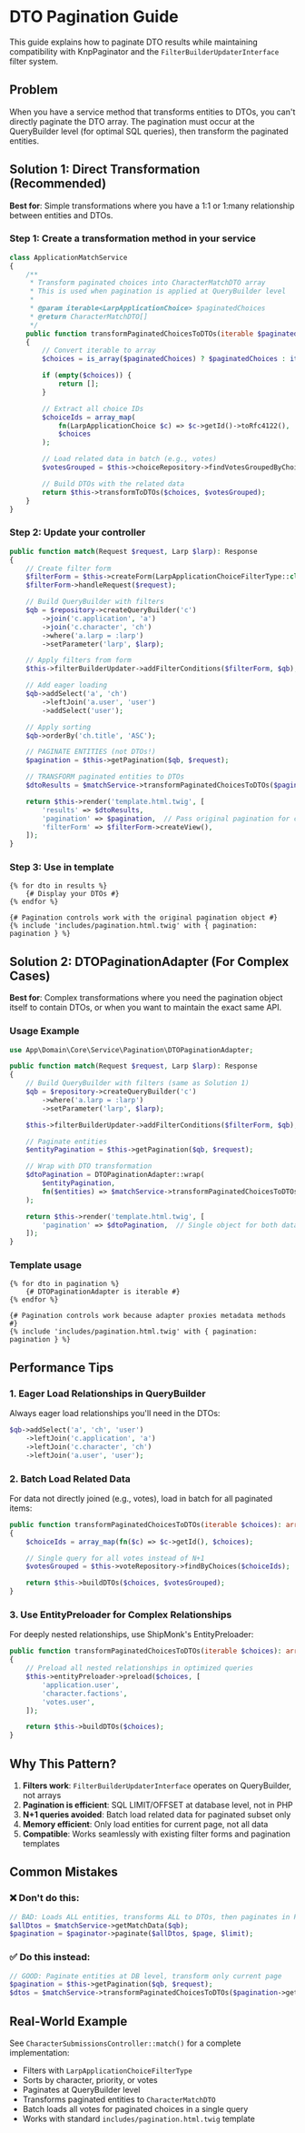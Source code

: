 # DTO Pagination Guide

This guide explains how to paginate DTO results while maintaining compatibility with KnpPaginator and the `FilterBuilderUpdaterInterface` filter system.

## Problem

When you have a service method that transforms entities to DTOs, you can't directly paginate the DTO array. The pagination must occur at the QueryBuilder level (for optimal SQL queries), then transform the paginated entities.

## Solution 1: Direct Transformation (Recommended)

**Best for**: Simple transformations where you have a 1:1 or 1:many relationship between entities and DTOs.

### Step 1: Create a transformation method in your service

```php
class ApplicationMatchService
{
    /**
     * Transform paginated choices into CharacterMatchDTO array
     * This is used when pagination is applied at QueryBuilder level
     *
     * @param iterable<LarpApplicationChoice> $paginatedChoices
     * @return CharacterMatchDTO[]
     */
    public function transformPaginatedChoicesToDTOs(iterable $paginatedChoices): array
    {
        // Convert iterable to array
        $choices = is_array($paginatedChoices) ? $paginatedChoices : iterator_to_array($paginatedChoices);

        if (empty($choices)) {
            return [];
        }

        // Extract all choice IDs
        $choiceIds = array_map(
            fn(LarpApplicationChoice $c) => $c->getId()->toRfc4122(),
            $choices
        );

        // Load related data in batch (e.g., votes)
        $votesGrouped = $this->choiceRepository->findVotesGroupedByChoice($choiceIds);

        // Build DTOs with the related data
        return $this->transformToDTOs($choices, $votesGrouped);
    }
}
```

### Step 2: Update your controller

```php
public function match(Request $request, Larp $larp): Response
{
    // Create filter form
    $filterForm = $this->createForm(LarpApplicationChoiceFilterType::class, null, ['larp' => $larp]);
    $filterForm->handleRequest($request);

    // Build QueryBuilder with filters
    $qb = $repository->createQueryBuilder('c')
        ->join('c.application', 'a')
        ->join('c.character', 'ch')
        ->where('a.larp = :larp')
        ->setParameter('larp', $larp);

    // Apply filters from form
    $this->filterBuilderUpdater->addFilterConditions($filterForm, $qb);

    // Add eager loading
    $qb->addSelect('a', 'ch')
        ->leftJoin('a.user', 'user')
        ->addSelect('user');

    // Apply sorting
    $qb->orderBy('ch.title', 'ASC');

    // PAGINATE ENTITIES (not DTOs!)
    $pagination = $this->getPagination($qb, $request);

    // TRANSFORM paginated entities to DTOs
    $dtoResults = $matchService->transformPaginatedChoicesToDTOs($pagination->getItems());

    return $this->render('template.html.twig', [
        'results' => $dtoResults,
        'pagination' => $pagination,  // Pass original pagination for controls
        'filterForm' => $filterForm->createView(),
    ]);
}
```

### Step 3: Use in template

```twig
{% for dto in results %}
    {# Display your DTOs #}
{% endfor %}

{# Pagination controls work with the original pagination object #}
{% include 'includes/pagination.html.twig' with { pagination: pagination } %}
```

## Solution 2: DTOPaginationAdapter (For Complex Cases)

**Best for**: Complex transformations where you need the pagination object itself to contain DTOs, or when you want to maintain the exact same API.

### Usage Example

```php
use App\Domain\Core\Service\Pagination\DTOPaginationAdapter;

public function match(Request $request, Larp $larp): Response
{
    // Build QueryBuilder with filters (same as Solution 1)
    $qb = $repository->createQueryBuilder('c')
        ->where('a.larp = :larp')
        ->setParameter('larp', $larp);

    $this->filterBuilderUpdater->addFilterConditions($filterForm, $qb);

    // Paginate entities
    $entityPagination = $this->getPagination($qb, $request);

    // Wrap with DTO transformation
    $dtoPagination = DTOPaginationAdapter::wrap(
        $entityPagination,
        fn($entities) => $matchService->transformPaginatedChoicesToDTOs($entities)
    );

    return $this->render('template.html.twig', [
        'pagination' => $dtoPagination,  // Single object for both data and controls
    ]);
}
```

### Template usage

```twig
{% for dto in pagination %}
    {# DTOPaginationAdapter is iterable #}
{% endfor %}

{# Pagination controls work because adapter proxies metadata methods #}
{% include 'includes/pagination.html.twig' with { pagination: pagination } %}
```

## Performance Tips

### 1. Eager Load Relationships in QueryBuilder

Always eager load relationships you'll need in the DTOs:

```php
$qb->addSelect('a', 'ch', 'user')
    ->leftJoin('c.application', 'a')
    ->leftJoin('c.character', 'ch')
    ->leftJoin('a.user', 'user');
```

### 2. Batch Load Related Data

For data not directly joined (e.g., votes), load in batch for all paginated items:

```php
public function transformPaginatedChoicesToDTOs(iterable $choices): array
{
    $choiceIds = array_map(fn($c) => $c->getId(), $choices);

    // Single query for all votes instead of N+1
    $votesGrouped = $this->voteRepository->findByChoices($choiceIds);

    return $this->buildDTOs($choices, $votesGrouped);
}
```

### 3. Use EntityPreloader for Complex Relationships

For deeply nested relationships, use ShipMonk's EntityPreloader:

```php
public function transformPaginatedChoicesToDTOs(iterable $choices): array
{
    // Preload all nested relationships in optimized queries
    $this->entityPreloader->preload($choices, [
        'application.user',
        'character.factions',
        'votes.user',
    ]);

    return $this->buildDTOs($choices);
}
```

## Why This Pattern?

1. **Filters work**: `FilterBuilderUpdaterInterface` operates on QueryBuilder, not arrays
2. **Pagination is efficient**: SQL LIMIT/OFFSET at database level, not in PHP
3. **N+1 queries avoided**: Batch load related data for paginated subset only
4. **Memory efficient**: Only load entities for current page, not all data
5. **Compatible**: Works seamlessly with existing filter forms and pagination templates

## Common Mistakes

### ❌ Don't do this:
```php
// BAD: Loads ALL entities, transforms ALL to DTOs, then paginates in PHP
$allDtos = $matchService->getMatchData($qb);
$pagination = $paginator->paginate($allDtos, $page, $limit);
```

### ✅ Do this instead:
```php
// GOOD: Paginate entities at DB level, transform only current page
$pagination = $this->getPagination($qb, $request);
$dtos = $matchService->transformPaginatedChoicesToDTOs($pagination->getItems());
```

## Real-World Example

See `CharacterSubmissionsController::match()` for a complete implementation:
- Filters with `LarpApplicationChoiceFilterType`
- Sorts by character, priority, or votes
- Paginates at QueryBuilder level
- Transforms paginated entities to `CharacterMatchDTO`
- Batch loads all votes for paginated choices in a single query
- Works with standard `includes/pagination.html.twig` template
